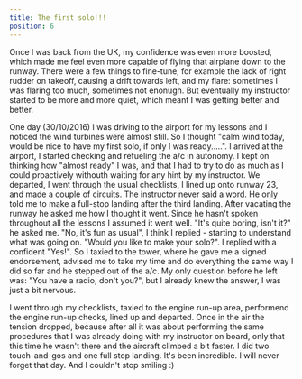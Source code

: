 ```yaml
---
title: The first solo!!!
position: 6
---
```


Once I was back from the UK, my confidence was even more boosted, which made me feel even more capable of flying that airplane down to the runway. There were a few things to fine-tune, for example the lack of right rudder on takeoff, causing a drift towards left, and my flare: sometimes I was flaring too much, sometimes not enonugh. But eventually my instructor started to be more and more quiet, which meant I was getting better and better.

One day (30/10/2016) I was driving to the airport for my lessons and I noticed the wind turbines were almost still. So I thought "calm wind today, would be nice to have my first solo, if only I was ready.....". I arrived at the airport, I started checking and refueling the a/c in autonomy. I kept on thinking how "almost ready" I was, and that I had to try to do as much as I could proactively withouth waiting for any hint by my instructor. We departed, I went through the usual checklists, I lined up onto runway 23, and made a couple of circuits. The instructor never said a word. He only told me to make a full-stop landing after the third landing. After vacating the runway he asked me how I thought it went. Since he hasn't spoken throughout all the lessons I assumed it went well. "It's quite boring, isn't it?" he asked me. "No, it's fun as usual", I think I replied - starting to understand what was going on. "Would you like to make your solo?". I replied with a confident "Yes!". So I taxied to the tower, where he gave me a signed endorsement, advised me to take my time and do everything the same way I did so far and he stepped out of the a/c. My only question before he left was: "You have a radio, don't you?", but I already knew the answer, I was just a bit nervous.

I went through my checklists, taxied to the engine run-up area, performend the engine run-up checks, lined up and departed. Once in the air the tension dropped, because after all it was about performing the same procedures that I was already doing with my instructor on board, only that this time he wasn't there and the aircraft climbed a bit faster. I did two touch-and-gos and one full stop landing. It's been incredible. I will never forget that day. And I couldn't stop smiling :)
